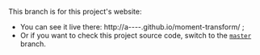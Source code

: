 This branch is for this project's website:
* You can see it live there: http://a----.github.io/moment-transform/ ;
* Or if you want to check this project source code, switch to the
[`master`](https://github.com/A----/moment-transform) branch.
